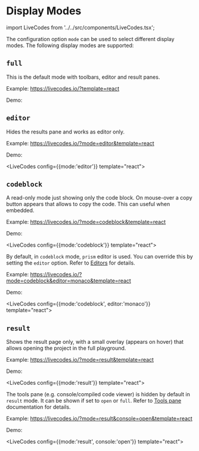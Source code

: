 # Display Modes

import LiveCodes from '../../src/components/LiveCodes.tsx';

The configuration option `mode` can be used to select different display modes.
The following display modes are supported:

## `full`

This is the default mode with toolbars, editor and result panes.

Example: https://livecodes.io/?template=react

Demo:

<LiveCodes template="react"></LiveCodes>

## `editor`

Hides the results pane and works as editor only.

Example: https://livecodes.io/?mode=editor&template=react

Demo:

<LiveCodes config={{mode:'editor'}} template="react"></LiveCodes>

## `codeblock`

A read-only mode just showing only the code block. On mouse-over a copy button appears that allows to copy the code. This can useful when embedded.

Example: https://livecodes.io/?mode=codeblock&template=react

Demo:

<LiveCodes config={{mode:'codeblock'}} template="react"></LiveCodes>

By default, in `codeblock` mode, `prism` editor is used. You can override this by setting the `editor` option. Refer to [Editors](./editors.md) for details.

Example: https://livecodes.io/?mode=codeblock&editor=monaco&template=react

Demo:

<LiveCodes config={{mode:'codeblock', editor:'monaco'}} template="react"></LiveCodes>

## `result`

Shows the result page only, with a small overlay (appears on hover) that allows opening the project in the full playground.

Example: https://livecodes.io/?mode=result&template=react

Demo:

<LiveCodes config={{mode:'result'}} template="react"></LiveCodes>

The tools pane (e.g. console/compiled code viewer) is hidden by default in `result` mode. It can be shown if set to `open` or `full`. Refer to [Tools pane](./tools-pane.md) documentation for details.

Example: https://livecodes.io/?mode=result&console=open&template=react

Demo:

<LiveCodes config={{mode:'result', console:'open'}} template="react"></LiveCodes>
